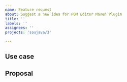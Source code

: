 ```yaml
---
name: Feature request
about: Suggest a new idea for POM Editor Maven Plugin
title: ''
labels: ''
assignees: ''
projects: 'soujava/3'

---
```



## Use case

<!--
     Please tell us the problem you are running into that led to you wanting
     a new feature.

     Is your feature request related to a problem? Please give a clear and
     concise description of what the problem is.

     Describe alternative solutions you've considered.

-->

## Proposal

<!--
     Briefly but precisely describe what you would like POM Editor Maven Plugin to be able to do.

     Consider attaching images showing what you are imagining.

-->
